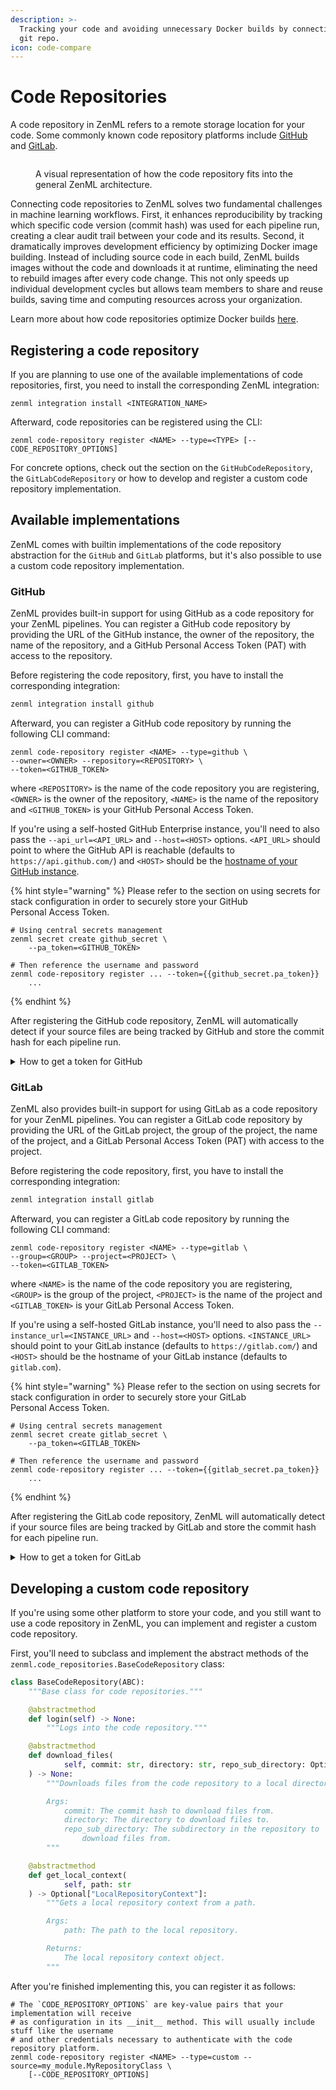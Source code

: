 ```yaml
---
description: >-
  Tracking your code and avoiding unnecessary Docker builds by connecting your
  git repo.
icon: code-compare
---
```


# Code Repositories

A code repository in ZenML refers to a remote storage location for your code. Some commonly known code repository platforms include [GitHub](https://github.com/) and [GitLab](https://gitlab.com/).

<figure><img src="../../.gitbook/assets/Remote_with_code_repository.png" alt=""><figcaption><p>A visual representation of how the code repository fits into the general ZenML architecture.</p></figcaption></figure>

Connecting code repositories to ZenML solves two fundamental challenges in machine learning workflows. First, it enhances reproducibility by tracking which specific code version (commit hash) was used for each pipeline run, creating a clear audit trail between your code and its results. Second, it dramatically improves development efficiency by optimizing Docker image building. Instead of including source code in each build, ZenML builds images without the code and downloads it at runtime, eliminating the need to rebuild images after every code change. This not only speeds up individual development cycles but allows team members to share and reuse builds, saving time and computing resources across your organization.

Learn more about how code repositories optimize Docker builds [here](https://docs.zenml.io/how-to/customize-docker-builds/how-to-reuse-builds).

## Registering a code repository

If you are planning to use one of the available implementations of code repositories, first, you need to install the corresponding ZenML integration:

```
zenml integration install <INTEGRATION_NAME>
```

Afterward, code repositories can be registered using the CLI:

```shell
zenml code-repository register <NAME> --type=<TYPE> [--CODE_REPOSITORY_OPTIONS]
```

For concrete options, check out the section on the `GitHubCodeRepository`, the `GitLabCodeRepository` or how to develop and register a custom code repository implementation.

## Available implementations

ZenML comes with builtin implementations of the code repository abstraction for the `GitHub` and `GitLab` platforms, but it's also possible to use a custom code repository implementation.

### GitHub

ZenML provides built-in support for using GitHub as a code repository for your ZenML pipelines. You can register a GitHub code repository by providing the URL of the GitHub instance, the owner of the repository, the name of the repository, and a GitHub Personal Access Token (PAT) with access to the repository.

Before registering the code repository, first, you have to install the corresponding integration:

```sh
zenml integration install github
```

Afterward, you can register a GitHub code repository by running the following CLI command:

```shell
zenml code-repository register <NAME> --type=github \
--owner=<OWNER> --repository=<REPOSITORY> \
--token=<GITHUB_TOKEN>
```

where `<REPOSITORY>` is the name of the code repository you are registering, `<OWNER>` is the owner of the repository, `<NAME>` is the name of the repository and `<GITHUB_TOKEN>` is your GitHub Personal Access Token.

If you're using a self-hosted GitHub Enterprise instance, you'll need to also pass the `--api_url=<API_URL>` and `--host=<HOST>` options. `<API_URL>` should point to where the GitHub API is reachable (defaults to `https://api.github.com/`) and `<HOST>` should be the [hostname of your GitHub instance](https://docs.github.com/en/enterprise-server@3.10/admin/configuring-settings/configuring-network-settings/configuring-the-hostname-for-your-instance?learn=deploy_an_instance\&learnProduct=admin).

{% hint style="warning" %}
Please refer to the section on using secrets for stack configuration in order to securely store your GitHub\
Personal Access Token.

```shell
# Using central secrets management
zenml secret create github_secret \
    --pa_token=<GITHUB_TOKEN>
    
# Then reference the username and password
zenml code-repository register ... --token={{github_secret.pa_token}}
    ...
```
{% endhint %}

After registering the GitHub code repository, ZenML will automatically detect if your source files are being tracked by GitHub and store the commit hash for each pipeline run.

<details>

<summary>How to get a token for GitHub</summary>

1. Go to your GitHub account settings and click on [Developer settings](https://github.com/settings/tokens?type=beta).
2. Select "Personal access tokens" and click on "Generate new token".
3.  Give your token a name and a description.

    ![](../../.gitbook/assets/github-fine-grained-token-name.png)
4.  We recommend selecting the specific repository and then giving `contents` read-only access.

    ![](../../.gitbook/assets/github-token-set-permissions.png)

    ![](../../.gitbook/assets/github-token-permissions-overview.png)
5.  Click on "Generate token" and copy the token to a safe place.

    ![](../../.gitbook/assets/copy-github-fine-grained-token.png)

</details>

### GitLab

ZenML also provides built-in support for using GitLab as a code repository for your ZenML pipelines. You can register a GitLab code repository by providing the URL of the GitLab project, the group of the project, the name of the project, and a GitLab Personal Access Token (PAT) with access to the project.

Before registering the code repository, first, you have to install the corresponding integration:

```sh
zenml integration install gitlab
```

Afterward, you can register a GitLab code repository by running the following CLI command:

```shell
zenml code-repository register <NAME> --type=gitlab \
--group=<GROUP> --project=<PROJECT> \
--token=<GITLAB_TOKEN>
```

where `<NAME>` is the name of the code repository you are registering, `<GROUP>` is the group of the project, `<PROJECT>` is the name of the project and `<GITLAB_TOKEN>` is your GitLab Personal Access Token.

If you're using a self-hosted GitLab instance, you'll need to also pass the `--instance_url=<INSTANCE_URL>` and `--host=<HOST>` options. `<INSTANCE_URL>` should point to your GitLab instance (defaults to `https://gitlab.com/`) and `<HOST>` should be the hostname of your GitLab instance (defaults to `gitlab.com`).

{% hint style="warning" %}
Please refer to the section on using secrets for stack configuration in order to securely store your GitLab\
Personal Access Token.

```shell
# Using central secrets management
zenml secret create gitlab_secret \
    --pa_token=<GITLAB_TOKEN>
    
# Then reference the username and password
zenml code-repository register ... --token={{gitlab_secret.pa_token}}
    ...
```
{% endhint %}

After registering the GitLab code repository, ZenML will automatically detect if your source files are being tracked by GitLab and store the commit hash for each pipeline run.

<details>

<summary>How to get a token for GitLab</summary>

1. Go to your GitLab account settings and click on Access Tokens.
2.  Name the token and select the scopes that you need (e.g. `read_repository`, `read_user`, `read_api`)

    ![](../../.gitbook/assets/gitlab-generate-access-token.png)
3.  Click on "Create personal access token" and copy the token to a safe place.

    ![](../../.gitbook/assets/gitlab-copy-access-token.png)

</details>

## Developing a custom code repository

If you're using some other platform to store your code, and you still want to use a code repository in ZenML, you can implement and register a custom code repository.

First, you'll need to subclass and implement the abstract methods of the `zenml.code_repositories.BaseCodeRepository` class:

```python
class BaseCodeRepository(ABC):
    """Base class for code repositories."""

    @abstractmethod
    def login(self) -> None:
        """Logs into the code repository."""

    @abstractmethod
    def download_files(
            self, commit: str, directory: str, repo_sub_directory: Optional[str]
    ) -> None:
        """Downloads files from the code repository to a local directory.

        Args:
            commit: The commit hash to download files from.
            directory: The directory to download files to.
            repo_sub_directory: The subdirectory in the repository to
                download files from.
        """

    @abstractmethod
    def get_local_context(
            self, path: str
    ) -> Optional["LocalRepositoryContext"]:
        """Gets a local repository context from a path.

        Args:
            path: The path to the local repository.

        Returns:
            The local repository context object.
        """
```

After you're finished implementing this, you can register it as follows:

```shell
# The `CODE_REPOSITORY_OPTIONS` are key-value pairs that your implementation will receive
# as configuration in its __init__ method. This will usually include stuff like the username
# and other credentials necessary to authenticate with the code repository platform.
zenml code-repository register <NAME> --type=custom --source=my_module.MyRepositoryClass \
    [--CODE_REPOSITORY_OPTIONS]
```